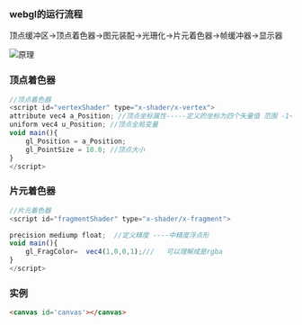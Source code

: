 ### webgl的运行流程
顶点缓冲区->顶点着色器->图元装配->光珊化->片元着色器->帧缓冲器->显示器

![原理](./webgl25a.png)
### 顶点着色器
```js
//顶点着色器
<script id="vertexShader" type="x-shader/x-vertex">
attribute vec4 a_Position; //顶点坐标属性-----定义的坐标为四个矢量值 范围 -1~1
uniform vec4 u_Position; //顶点全局变量
void main(){
    gl_Position = a_Position;
    gl_PointSize = 10.0; //顶点大小
}
</script>
```
### 片元着色器
```js
//片元着色器
<script id="fragmentShader" type="x-shader/x-fragment">

precision mediump float;  //定义精度 ----中精度浮点形
void main(){
    gl_FragColor=  vec4(1,0,0,1);///   可以理解成是rgba
}
</script>
```
### 实例

```HTML
<canvas id='canvas'></canvas>
```
<script>
let canvas = document.getElementById('canvas');

let gl = canvas.getContext('webgl');

//获取顶点着色器的源文件信息
let vertexShaderSource = document.getElementById('vertexShader').innerText;
let fragmentShaderSource = document.getElementById('fragmentShader').innerText;

//创建或者程序并加载着色器资源
createProgram(gl,vertexShaderSource,fragmentShaderSource);

//创建缓冲区-----程序取色的缓冲区
let buffer =  gl.createBuffer();
//绑定缓冲区
gl.bindBuffer(gl.ARRAY_BUFFER,buffer);

//创建缓冲区数据
let vertexs = new Float32Array([
    0,0,
    0.3,0,
    0,0.2,

])

//将数据写入缓冲区
gl.bufferData(gl.ARRAY_BUFFER,vertexs,gl.STATIC_DRAW);

//获取顶点着色器变量
let a_Position=gl.getAttribLocation(program,'a_Position');
//启用顶点着色器变量
gl.enableVertexAttribArray(a_Position);
//将缓冲区数据写入顶点着色器变量
gl.vertexAttribPointer(a_Position,2,gl.FLOAT,false,0,0); 


gl.clearColor(0,0,0,1);
gl.clear(gl.COLOR_BUFFER_BIT);

gl.drawArrays(gl.TRIANGLES,0,3); //绘制三个点-----组成的三角形


//创建着色器函数
function loadShader(gl,type,source){
    //创建着色器对象
    let shader = gl.createShader(type);
    //将着色器源文件信息加载到着色器对象中
    gl.shaderSource(shader,source);
    //编译着色器
    gl.compileShader(shader);
    //返回着色器对象
    return shader;
}

// 创建着色器程序
function createProgram(gl,vertexShaderSource,fragmentShaderSource){
    //创建着色器程序
    let program = gl.createProgram();
    //将顶点着色器加载到着色器程序中
    gl.attachShader(program,loadShader(gl,gl.VERTEX_SHADER,vertexShaderSource));
    //将片元着色器加载到着色器程序中
    gl.attachShader(program,loadShader(gl,gl.FRAGMENT_SHADER,fragmentShaderSource));
    //链接着色器程序
    gl.linkProgram(program);
    //使用着色器程序
    gl.useProgram(program);
    gl.program =  program
    //返回着色器程序
    return program;

}

</script>
